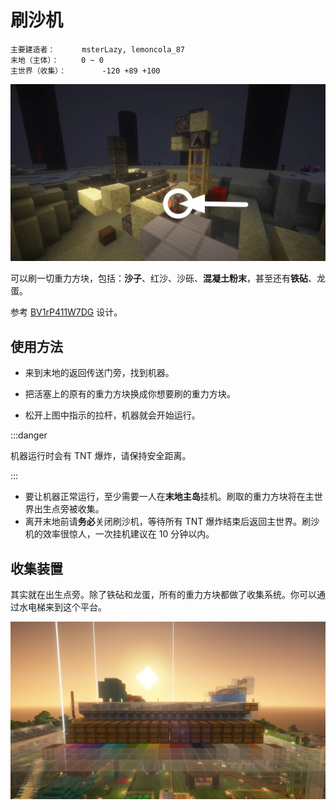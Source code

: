 # 刷沙机

```
主要建造者：		msterLazy, lemoncola_87
末地（主体）：		0 ~ 0
主世界（收集）：		-120 +89 +100
```

![](/img/place/刷沙机-1.webp)

可以刷一切重力方块，包括：**沙子**、红沙、沙砾、**混凝土粉末**，甚至还有**铁砧**、龙蛋。

参考 [BV1rP411W7DG](https://www.bilibili.com/video/BV1rP411W7DG) 设计。

## 使用方法

- 来到末地的返回传送门旁，找到机器。

- 把活塞上的原有的重力方块换成你想要刷的重力方块。

- 松开上图中指示的拉杆，机器就会开始运行。

:::danger

机器运行时会有 TNT 爆炸，请保持安全距离。

:::
 - 要让机器正常运行，至少需要一人在**末地主岛**挂机。刷取的重力方块将在主世界出生点旁被收集。
 - 离开末地前请**务必**关闭刷沙机，等待所有 TNT 爆炸结束后返回主世界。刷沙机的效率很惊人，一次挂机建议在 10 分钟以内。

## 收集装置

其实就在出生点旁。除了铁砧和龙蛋，所有的重力方块都做了收集系统。你可以通过水电梯来到这个平台。

![](/img/place/刷沙机-2.webp)
